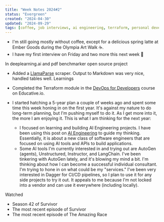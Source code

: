 ```yaml
---
title: "Week Notes 2024#2"
status: "Evergreen"
created: "2024-04-30"
updated: "2024-09-29"
tags: [coffee, job interviews, ai engineering, terraform, personal development]
---
```

- I'm still going mostly without coffee, except for a delicious spring latte at Ember Goods during the Olympia Art Walk ☕.
- I have my first interview on Friday and two more this next week 🤞

In deeplearning.ai and pdf benchmarker open source project
- Added a [LlamaParse](https://www.llamaindex.ai/blog/introducing-llamacloud-and-llamaparse-af8cedf9006b) scraper. Output to Markdown was very nice, handled tables well.
Learnings
- Completed the Terraform module in the [DevOps for Developers](https://www.educative.io/path/devops-for-developers) course on Educative.io.

- I started hatching a 5-year plan a couple of weeks ago and spent some time this week honing in on the first year. It's against my nature to do long-term planning, but I'm pushing myself to do it. As I get more into it, the more I am enjoying it. This is what I am thinking for the next year:
	- I focused on learning and building AI Engineering projects. I have been using this post on [AI Engineering](https://www.latent.space/p/ai-engineer) to guide my thinking. Essentially, it is about a new class of software engineers that are focused on using AI tools and APIs to build applications.
	- Some AI tools I'm currently interested in and trying out are AutoGen (agents), Unstructured, Instructor, and LangChain. I've been tinkering with AutoGen lately, and it's blowing my mind a bit.
	I'm thinking about how I can become a successful individual consultant. I'm trying to hone in on what could be my "services." I've been very interested in Dagger for CI/CD pipelines, so I plan to use it for any side projects to try it out. It appeals to me because I'm not locked into a vendor and can use it everywhere (including locally).

Watched
- Season 42 of Survivor
- The most recent episode of Survivor
- The most recent episode of The Amazing Race